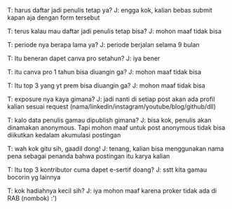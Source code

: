 T: harus daftar jadi penulis tetap ya?
J: engga kok, kalian bebas submit kapan aja dengan form tersebut

T: terus kalau mau daftar jadi penulis tetap bisa?
J: mohon maaf tidak bisa

T: periode nya berapa lama ya?
J: periode berjalan selama 9 bulan

T: Itu beneran dapet canva pro setahun?
J: iya bener

T: itu canva pro 1 tahun bisa diuangin ga?
J: mohon maaf tidak bisa

T: Itu top 3 yang yt prem bisa diuangin ga?
J: mohon maaf tidak bisa

T: exposure nya kaya gimana?
J: jadi nanti di setiap post akan ada profil kalian sesuai request (nama/linkedin/instagram/youtube/blog/github/dll)

T: kalo data penulis gamau dipublish gimana?
J: bisa kok, penulis akan dinamakan anonymous. Tapi mohon maaf untuk post anonymous tidak bisa diikutkan kedalam akumulasi postingan

T: wah kok gitu sih, gaadil dong!
J: tenang, kalian bisa menggunakan nama pena sebagai penanda bahwa postingan itu karya kalian

T: Itu top 3 kontributor cuma dapet e-sertif doang?
J: sstt kita gamau bocorin yg lainnya

T: kok hadiahnya kecil sih?
J: iya mohon maaf karena proker tidak ada di RAB (nombok) :')
